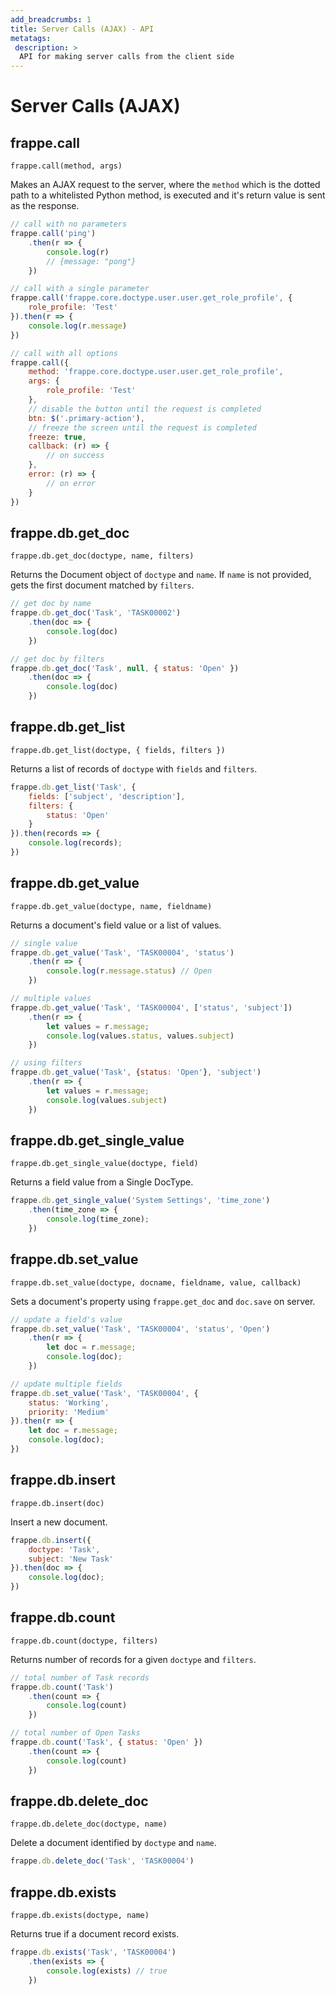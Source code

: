 ```yaml
---
add_breadcrumbs: 1
title: Server Calls (AJAX) - API
metatags:
 description: >
  API for making server calls from the client side
---
```


# Server Calls (AJAX)

## frappe.call
`frappe.call(method, args)`

Makes an AJAX request to the server, where the `method` which is the dotted path
to a whitelisted Python method, is executed and it's return value is sent as the
response.

```js
// call with no parameters
frappe.call('ping')
	.then(r => {
		console.log(r)
		// {message: "pong"}
	})

// call with a single parameter
frappe.call('frappe.core.doctype.user.user.get_role_profile', {
	role_profile: 'Test'
}).then(r => {
	console.log(r.message)
})

// call with all options
frappe.call({
	method: 'frappe.core.doctype.user.user.get_role_profile',
	args: {
		role_profile: 'Test'
	},
	// disable the button until the request is completed
	btn: $('.primary-action'),
	// freeze the screen until the request is completed
	freeze: true,
	callback: (r) => {
		// on success
	},
	error: (r) => {
		// on error
	}
})
```


## frappe.db.get_doc
`frappe.db.get_doc(doctype, name, filters)`

Returns the Document object of `doctype` and `name`. If `name` is not provided,
gets the first document matched by `filters`.

```js
// get doc by name
frappe.db.get_doc('Task', 'TASK00002')
	.then(doc => {
		console.log(doc)
	})

// get doc by filters
frappe.db.get_doc('Task', null, { status: 'Open' })
	.then(doc => {
		console.log(doc)
	})
```

## frappe.db.get_list
`frappe.db.get_list(doctype, { fields, filters })`

Returns a list of records of `doctype` with `fields` and `filters`.

```js
frappe.db.get_list('Task', {
	fields: ['subject', 'description'],
	filters: {
		status: 'Open'
	}
}).then(records => {
	console.log(records);
})
```

## frappe.db.get_value
`frappe.db.get_value(doctype, name, fieldname)`

Returns a document's field value or a list of values.

```js
// single value
frappe.db.get_value('Task', 'TASK00004', 'status')
	.then(r => {
		console.log(r.message.status) // Open
	})

// multiple values
frappe.db.get_value('Task', 'TASK00004', ['status', 'subject'])
	.then(r => {
		let values = r.message;
		console.log(values.status, values.subject)
	})

// using filters
frappe.db.get_value('Task', {status: 'Open'}, 'subject')
	.then(r => {
		let values = r.message;
		console.log(values.subject)
	})
```

## frappe.db.get\_single\_value
`frappe.db.get_single_value(doctype, field)`

Returns a field value from a Single DocType.

```js
frappe.db.get_single_value('System Settings', 'time_zone')
	.then(time_zone => {
		console.log(time_zone);
	})
```

## frappe.db.set_value
`frappe.db.set_value(doctype, docname, fieldname, value, callback)`

Sets a document's property using `frappe.get_doc` and `doc.save` on server.

```js
// update a field's value
frappe.db.set_value('Task', 'TASK00004', 'status', 'Open')
	.then(r => {
		let doc = r.message;
		console.log(doc);
	})

// update multiple fields
frappe.db.set_value('Task', 'TASK00004', {
	status: 'Working',
	priority: 'Medium'
}).then(r => {
	let doc = r.message;
	console.log(doc);
})
```

## frappe.db.insert
`frappe.db.insert(doc)`

Insert a new document.

```js
frappe.db.insert({
	doctype: 'Task',
	subject: 'New Task'
}).then(doc => {
	console.log(doc);
})
```

## frappe.db.count
`frappe.db.count(doctype, filters)`

Returns number of records for a given `doctype` and `filters`.

```js
// total number of Task records
frappe.db.count('Task')
	.then(count => {
		console.log(count)
	})

// total number of Open Tasks
frappe.db.count('Task', { status: 'Open' })
	.then(count => {
		console.log(count)
	})
```

## frappe.db.delete_doc
`frappe.db.delete_doc(doctype, name)`

Delete a document identified by `doctype` and `name`.

```js
frappe.db.delete_doc('Task', 'TASK00004')
```

## frappe.db.exists
`frappe.db.exists(doctype, name)`

Returns true if a document record exists.

```js
frappe.db.exists('Task', 'TASK00004')
	.then(exists => {
		console.log(exists) // true
	})
```
